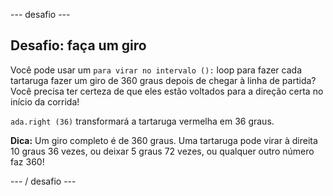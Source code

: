 \--- desafio \---

## Desafio: faça um giro

Você pode usar um `para virar no intervalo ():` loop para fazer cada tartaruga fazer um giro de 360 ​​graus depois de chegar à linha de partida? Você precisa ter certeza de que eles estão voltados para a direção certa no início da corrida!

`ada.right (36)` transformará a tartaruga vermelha em 36 graus.

**Dica:** Um giro completo é de 360 ​​graus. Uma tartaruga pode virar à direita 10 graus 36 vezes, ou deixar 5 graus 72 vezes, ou qualquer outro número faz 360!

\--- / desafio \---